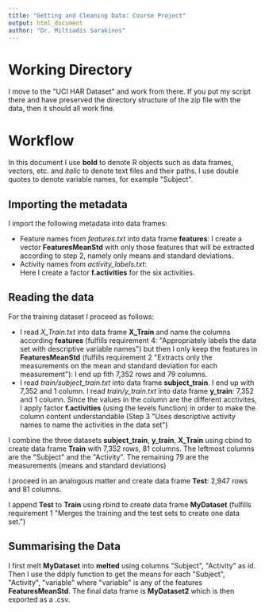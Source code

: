 ```yaml
---
title: "Getting and Cleaning Data: Course Project"
output: html_document
author: "Dr. Miltiadis Sarakinos"
---
```



# Working Directory
I move to the "UCI HAR Dataset" and work from there. If you put my script there and
have preserved the directory structure of the zip file with the data, then it should
all work fine.

# Workflow
In this document I use __bold__ to denote R objects such as data frames, vectors, etc. and
_italic_ to denote text files and their paths. I use double quotes to denote variable names, for example "Subject".


## Importing the metadata
I import the following metadata into data frames:

* Feature names from _features.txt_ into data frame __features__: 
I create a vector __FeaturesMeanStd__ with only those features that will be extracted
according to step 2, namely only means and standard deviations.
* Activity names from _activity_labels.txt_:  
Here I create a factor __f.activities__ for the six activities.

## Reading the data
For the training dataset I proceed as follows:

* I read _X_Train.txt_ into data frame __X_Train__ and name the columns 
according __features__ (fulfills requirement 4: "Appropriately labels the data set with descriptive variable names") but then I only keep the features in __FeaturesMeanStd__ (fulfills requirement 2 "Extracts only the measurements on the mean and standard deviation for each measurement"): I end up fith 7,352 rows and 79 columns.
* I read _train/subject_train.txt_ into data frame __subject_train__. I end up with 7,352 and 1 column.
I read _train/y_train.txt_ into data frame __y_train__: 7,352 and 1 column. Since the
values in the column are the different acctivites, I apply factor __f.activities__ 
(using the levels function) in order to make the column content understandable (Step 3
"Uses descriptive activity names to name the activities in the data set")

I combine the three datasets __subject_train__, __y_train__, __X_Train__ using cbind to create 
data frame __Train__ with 7,352 rows, 81 columns. The leftmost columns are the "Subject"
and the "Activity". The remaining 79 are the measurements (means and standard deviations)

I proceed in an analogous matter and create data frame __Test__: 2,947 rows and 81 columns.

I append __Test__ to __Train__ using rbind to create data frame __MyDataset__ (fulfills requirement 1 "Merges the training and the test sets to create one data set.")

## Summarising the Data
I first melt __MyDataset__ into __melted__ using columns "Subject", "Activity" as id.
Then I use the ddply function to get the means for each "Subject", "Activity", "variable"
where "variable" is any of the features __FeaturesMeanStd__. The final data frame is
__MyDataset2__ which is then exported as a .csv.


